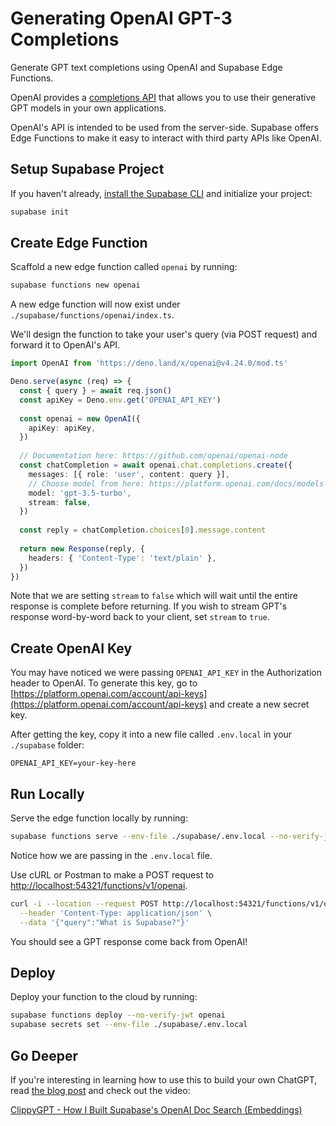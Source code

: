 # Generating OpenAI GPT-3 Completions

Generate GPT text completions using OpenAI and Supabase Edge Functions.

OpenAI provides a [completions API](https://platform.openai.com/docs/api-reference/completions) that allows you to use their generative GPT models in your own applications.

OpenAI's API is intended to be used from the server-side. Supabase offers Edge Functions to make it easy to interact with third party APIs like OpenAI.

## Setup Supabase Project

If you haven't already, [install the Supabase CLI](https://supabase.com/docs/guides/cli) and initialize your project:

```bash
supabase init
```

## Create Edge Function

Scaffold a new edge function called `openai` by running:

```bash
supabase functions new openai
```

A new edge function will now exist under `./supabase/functions/openai/index.ts`.

We'll design the function to take your user's query (via POST request) and forward it to OpenAI's API.

```typescript
import OpenAI from 'https://deno.land/x/openai@v4.24.0/mod.ts'

Deno.serve(async (req) => {
  const { query } = await req.json()
  const apiKey = Deno.env.get('OPENAI_API_KEY')
  
  const openai = new OpenAI({
    apiKey: apiKey,
  })
  
  // Documentation here: https://github.com/openai/openai-node
  const chatCompletion = await openai.chat.completions.create({
    messages: [{ role: 'user', content: query }],
    // Choose model from here: https://platform.openai.com/docs/models
    model: 'gpt-3.5-turbo',
    stream: false,
  })
  
  const reply = chatCompletion.choices[0].message.content
  
  return new Response(reply, {
    headers: { 'Content-Type': 'text/plain' },
  })
})
```

Note that we are setting `stream` to `false` which will wait until the entire response is complete before returning. If you wish to stream GPT's response word-by-word back to your client, set `stream` to `true`.

## Create OpenAI Key

You may have noticed we were passing `OPENAI_API_KEY` in the Authorization header to OpenAI. To generate this key, go to [https://platform.openai.com/account/api-keys](https://platform.openai.com/account/api-keys) and create a new secret key.

After getting the key, copy it into a new file called `.env.local` in your `./supabase` folder:

```
OPENAI_API_KEY=your-key-here
```

## Run Locally

Serve the edge function locally by running:

```bash
supabase functions serve --env-file ./supabase/.env.local --no-verify-jwt
```

Notice how we are passing in the `.env.local` file.

Use cURL or Postman to make a POST request to [http://localhost:54321/functions/v1/openai](http://localhost:54321/functions/v1/openai).

```bash
curl -i --location --request POST http://localhost:54321/functions/v1/openai \
  --header 'Content-Type: application/json' \
  --data '{"query":"What is Supabase?"}'
```

You should see a GPT response come back from OpenAI!

## Deploy

Deploy your function to the cloud by running:

```bash
supabase functions deploy --no-verify-jwt openai
supabase secrets set --env-file ./supabase/.env.local
```

## Go Deeper

If you're interesting in learning how to use this to build your own ChatGPT, read [the blog post](https://supabase.com/blog/chatgpt-supabase-docs) and check out the video:

[ClippyGPT - How I Built Supabase's OpenAI Doc Search (Embeddings)](https://www.youtube.com/watch?v=Yhtjd7yGGGA)
